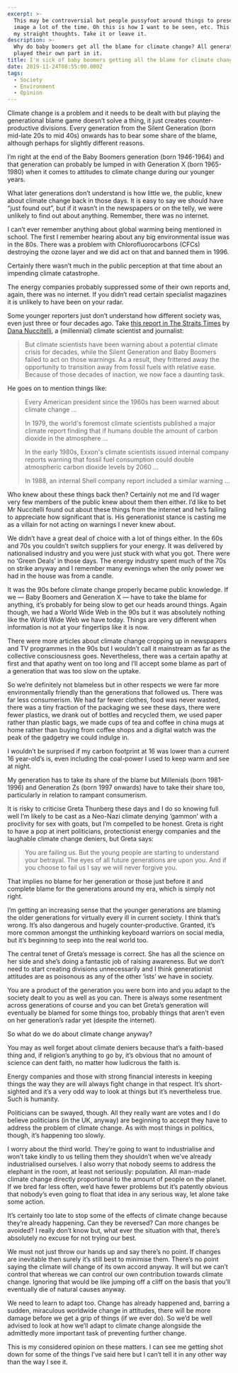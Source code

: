 ```yaml
---
excerpt: >-
  This may be controversial but people pussyfoot around things to present some
  image a lot of the time. Oh this is how I want to be seen, etc. This is just
  my straight thoughts. Take it or leave it.
description: >-
  Why do baby boomers get all the blame for climate change? All generations have
  played their own part in it.
title: I'm sick of baby boomers getting all the blame for climate change
date: 2019-11-24T08:55:00.000Z
tags:
  - Society
  - Environment
  - Opinion
---
```

Climate change is a problem and it needs to be dealt with but playing the generational blame game doesn’t solve a thing, it just creates counter-productive divisions. Every generation from the Silent Generation (born mid-late 20s to mid 40s) onwards has to bear some share of the blame, although perhaps for slightly different reasons.

I’m right at the end of the Baby Boomers generation (born 1946-1964) and that generation can probably be lumped in with Generation X (born 1965-1980) when it comes to attitudes to climate change during our younger years.

What later generations don’t understand is how little we, the public, knew about climate change back in those days. It is easy to say we should have “just found out”, but if it wasn’t in the newspapers or on the telly, we were unlikely to find out about anything. Remember, there was no internet. 

I can’t ever remember anything about global warming being mentioned in school. The first I remember hearing about any big environmental issue was in the 80s. There was a problem with Chlorofluorocarbons (CFCs) destroying the ozone layer and we did act on that and banned them in 1996.

Certainly there wasn’t much in the public perception at that time about an impending climate catastrophe. 

The energy companies probably suppressed some of their own reports and, again, there was no internet. If you didn’t read certain specialist magazines it is unlikely to have been on your radar.

Some younger reporters just don’t understand how different society was, even just three or four decades ago. Take [this report in The Straits Times](https://www.straitstimes.com/world/teen-activist-greta-thunberg-is-a-painful-reminder-of-decades-of-climate-failures "Read the report.") by [Dana Nuccitelli](https://thebulletin.org/biography/dana-nuccitelli/ "More about Dana Nuccitelli."), a (millennial) climate scientist and journalist:

> But climate scientists have been warning about a potential climate crisis for decades, while the Silent Generation and Baby Boomers failed to act on those warnings. As a result, they frittered away the opportunity to transition away from fossil fuels with relative ease. Because of those decades of inaction, we now face a daunting task.

He goes on to mention things like:

> Every American president since the 1960s has been warned about climate change …
> 
> In 1979, the world's foremost climate scientists published a major climate report finding that if humans double the amount of carbon dioxide in the atmosphere …
> 
> In the early 1980s, Exxon's climate scientists issued internal company reports warning that fossil fuel consumption could double atmospheric carbon dioxide levels by 2060 …
> 
> In 1988, an internal Shell company report included a similar warning …

Who knew about these things back then? Certainly not me and I’d wager very few members of the public knew about them then either. I’d like to bet Mr Nuccitelli found out about these things from the internet and he’s failing to appreciate how significant that is. His generationist stance is casting me as a villain for not acting on warnings I never knew about.

We didn’t have a great deal of choice with a lot of things either. In the 60s and 70s you couldn’t switch suppliers for your energy. It was delivered by nationalised industry and you were just stuck with what you got. There were no ‘Green Deals’ in those days. The energy industry spent much of the 70s on strike anyway and I remember many evenings when the only power we had in the house was from a candle.

It was the 90s before climate change properly became public knowledge. If we  — Baby Boomers and Generation X — have to take the blame for anything, it’s probably for being slow to get our heads around things. Again though, we had a World Wide Web in the 90s but it was absolutely nothing like the World Wide Web we have today. Things are very different when information is not at your fingertips like it is now.

There were more articles about climate change cropping up in newspapers and TV programmes in the 90s but I wouldn’t call it mainstream as far as the collective consciousness goes. Nevertheless, there was a certain apathy at first and that apathy went on too long and I’ll accept some blame as part of a generation that was too slow on the uptake.

So we’re definitely not blameless but in other respects we were far more environmentally friendly than the generations that followed us. There was far less consumerism. We had far fewer clothes, food was never wasted, there was a tiny fraction of the packaging we see these days, there were fewer plastics, we drank out of bottles and recycled them, we used paper rather than plastic bags, we made cups of tea and coffee in china mugs at home rather than buying from coffee shops and a digital watch was the peak of the gadgetry we could indulge in.

I wouldn’t be surprised if my carbon footprint at 16 was lower than a current 16 year-old’s is, even including the coal-power I used to keep warm and see at night.

My generation has to take its share of the blame but Millenials (born 1981-1996) and Generation Zs (born 1997 onwards) have to take their share too, particularly in relation to rampant consumerism.

It is risky to criticise Greta Thunberg these days and I do so knowing full well I’m likely to be cast as a Neo-Nazi climate denying ‘gammon’ with a proclivity for sex with goats, but I’m compelled to be honest. Greta is right to have a pop at inert politicians, protectionist energy companies and the laughable climate change deniers, but Greta says:

> You are failing us. But the young people are starting to understand your betrayal. The eyes of all future generations are upon you. And if you choose to fail us I say we will never forgive you.  

That implies no blame for her generation or those just before it and complete blame for the generations around my era, which is simply not right.

I’m getting an increasing sense that the younger generations are blaming the older generations for virtually every ill in current society. I think that’s wrong. It’s also dangerous and hugely counter-productive. Granted, it’s more common amongst the unthinking keyboard warriors on social media, but it’s beginning to seep into the real world too.

The central tenet of Greta’s message is correct. She has all the science on her side and she’s doing a fantastic job of raising awareness. But we don’t need to start creating divisions unnecessarily and I think generationist attitudes are as poisonous as any of the other ‘ists’ we have in society. 

You are a product of the generation you were born into and you adapt to the society dealt to you as well as you can. There is always some resentment across generations of course and you can bet Greta’s generation will eventually be blamed for some things too, probably things that aren’t even on her generation’s radar yet (despite the internet). 

So what do we do about climate change anyway?

You may as well forget about climate deniers because that’s a faith-based thing and, if religion’s anything to go by, it’s obvious that no amount of science can dent faith, no matter how ludicrous the faith is. 

Energy companies and those with strong financial interests in keeping things the way they are will always fight change in that respect. It’s short-sighted and it’s a very odd way to look at things but it’s nevertheless true. Such is humanity.

Politicians can be swayed, though. All they really want are votes and I do believe politicians (in the UK, anyway) are beginning to accept they have to address the problem of climate change. As with most things in politics, though, it’s happening too slowly.

I worry about the third world. They’re going to want to industrialise and won’t take kindly to us telling them they shouldn’t when we’ve already industrialised ourselves. I also worry that nobody seems to address the elephant in the room, at least not seriously: population. All man-made climate change directly proportional to the amount of people on the planet. If we bred far less often, we’d have fewer problems but it’s patently obvious that nobody’s even going to float that idea in any serious way, let alone take some action.

It’s certainly too late to stop some of the effects of climate change because they’re already happening. Can they be reversed? Can more changes be avoided? I really don’t know but, what ever the situation with that, there’s absolutely no excuse for not trying our best. 

We must not just throw our hands up and say there’s no point. If changes are inevitable then surely it’s still best to minimise them. There’s no point saying the climate will change of its own accord anyway. It will but we can’t control that whereas we can control our own contribution towards climate change. Ignoring that would be like jumping off a cliff on the basis that you’ll eventually die of natural causes anyway.

We need to learn to adapt too. Change has already happened and, barring a sudden, miraculous worldwide change in attitudes, there will be more damage before we get a grip of things (if we ever do). So we’d be well advised to look at how we’ll adapt to climate change alongside the admittedly more important task of preventing further change.

This is my considered opinion on these matters. I can see me getting shot down for some of the things I’ve said here but I can’t tell it in any other way than the way I see it.


